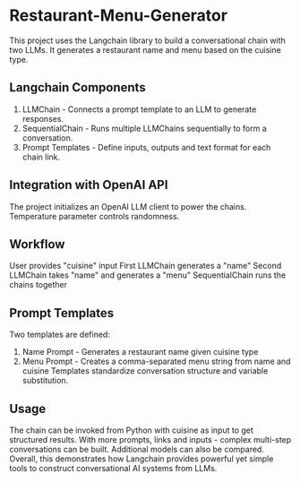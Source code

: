 # Restaurant-Menu-Generator
This project uses the Langchain library to build a conversational chain with two LLMs. It generates a restaurant name and menu based on the cuisine type.

## Langchain Components
1. LLMChain - Connects a prompt template to an LLM to generate responses.
2. SequentialChain - Runs multiple LLMChains sequentially to form a conversation.
3. Prompt Templates - Define inputs, outputs and text format for each chain link.

## Integration with OpenAI API
The project initializes an OpenAI LLM client to power the chains. Temperature parameter controls randomness.

## Workflow
User provides "cuisine" input
First LLMChain generates a "name"
Second LLMChain takes "name" and generates a "menu"
SequentialChain runs the chains together

## Prompt Templates
Two templates are defined:
1. Name Prompt - Generates a restaurant name given cuisine type
2. Menu Prompt - Creates a comma-separated menu string from name and cuisine
Templates standardize conversation structure and variable substitution.

## Usage
The chain can be invoked from Python with cuisine as input to get structured results.
With more prompts, links and inputs - complex multi-step conversations can be built. Additional models can also be compared.
Overall, this demonstrates how Langchain provides powerful yet simple tools to construct conversational AI systems from LLMs.

